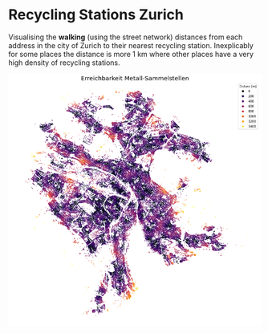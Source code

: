 # Recycling Stations Zurich

Visualising the <b>walking</b> (using the street network) distances from each address in the city of Zurich to their nearest recycling station. Inexplicably for some places the distance is more 1 km where other places have a very high density of recycling stations.

![alt text](https://github.com/nanokebab/recycling_stations_zurich/blob/main/src/recycling_stations_zurich.png?raw=true)
